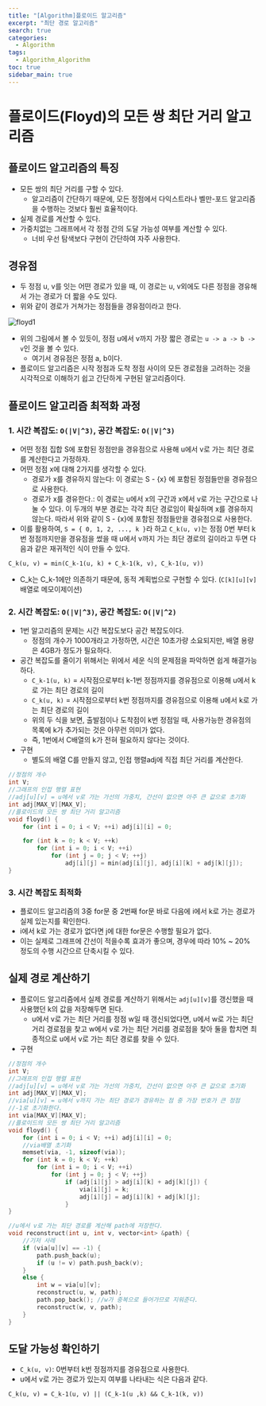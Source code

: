 ```yaml
---
title: "[Algorithm]플로이드 알고리즘"
excerpt: "최단 경로 알고리즘"
search: true
categories:
  - Algorithm
tags:
  - Algorithm_Algorithm
toc: true
sidebar_main: true
---
```


# 플로이드(Floyd)의 모든 쌍 최단 거리 알고리즘

## 플로이드 알고리즘의 특징
- 모든 쌍의 최단 거리를 구할 수 있다.
  - 알고리즘이 간단하기 때문에, 모든 정점에서 다익스트라나 벨만-포드 알고리즘을 수행하는 것보다 훨씬 효율적이다.
- 실제 경로를 계산할 수 있다.
- 가중치없는 그래프에서 각 정점 간의 도달 가능성 여부를 계산할 수 있다.
  - 너비 우선 탐색보다 구현이 간단하여 자주 사용한다.

## 경유점
- 두 정점 u, v를 잇는 어떤 경로가 있을 때, 이 경로는 u, v외에도 다른 정점을 경유해서 가는 경로가 더 짧을 수도 있다.
- 위와 같이 경로가 거쳐가는 정점들을 경유점이라고 한다.

![floyd1](https://user-images.githubusercontent.com/34755287/46916177-ef150400-cff1-11e8-90e1-9f75b37313ec.JPG)

- 위의 그림에서 볼 수 있듯이, 정점 u에서 v까지 가장 짧은 경로는 ```u -> a -> b -> v```인 것을 볼 수 있다.
  - 여기서 경유점은 정점 a, b이다.
- 플로이드 알고리즘은 시작 정점과 도착 정점 사이의 모든 경로점을 고려하는 것을 시각적으로 이해하기 쉽고 간단하게 구현된 알고리즘이다.

## 플로이드 알고리즘 최적화 과정
### 1. 시간 복잡도: ```O(|V|^3)```, 공간 복잡도: ```O(|V|^3)```
- 어떤 정점 집합 S에 포함된 정점만을 경유점으로 사용해 u에서 v로 가는 최단 경로를 계산한다고 가정하자.
- 어떤 정점 x에 대해 2가지를 생각할 수 있다.
  - 경로가 x를 경유하지 않는다: 이 경로는 S - {x} 에 포함된 정점들만을 경유점으로 사용한다.
  - 경로가 x를 경유한다.: 이 경로는 u에서 x의 구간과 x에서 v로 가는 구간으로 나눌 수 있다. 이 두개의 부분 경로는 각각 최단 경로임이 확실하며 x를 경유하지 않는다. 따라서 위와 같이 S - {x}에 포함된 정점들만을 경유점으로 사용한다.
- 이를 활용하여, ```S = { 0, 1, 2, ..., k }```라 하고 ```C_k(u, v)```는 정점 0번 부터 k번 정점까지만을 경유점을 썼을 때 u에서 v까지 가는 최단 경로의 길이라고 두면 다음과 같은 재귀적인 식이 만들 수 있다.
```
C_k(u, v) = min(C_k-1(u, k) + C_k-1(k, v), C_k-1(u, v))
```
- C_k는 C_k-1에만 의존하기 때문에, 동적 계획법으로 구현할 수 있다. (```C[k][u][v]```배열로 메모이제이션)

### 2. 시간 복잡도: ```O(|V|^3)```, 공간 복잡도: ```O(|V|^2)```
- 1번 알고리즘의 문제는 시간 복잡도보다 공간 복잡도이다.
  - 정점의 개수가 1000개라고 가정하면, 시간은 10초가량 소요되지만, 배열 용량은 4GB가 정도가 필요하다.
- 공간 복잡도를 줄이기 위해서는 위에서 세운 식의 문제점을 파악하면 쉽게 해결가능하다.
  - ```C_k-1(u, k)``` = 시작점으로부터 k-1번 정점까지를 경유점으로 이용해 u에서 k로 가는 최단 경로의 길이
  - ```C_k(u, k)``` = 시작점으로부터 k번 정점까지를 경유점으로 이용해 u에서 k로 가는 최단 경로의 길이
  - 위의 두 식을 보면, 출발점이나 도착점이 k번 정점일 때, 사용가능한 경유점의 목록에 k가 추가되는 것은 아무런 의미가 없다.
  - 즉, 1번에서 C배열의 k가 전혀 필요하지 않다는 것이다.
- 구현
  - 별도의 배열 C를 만들지 않고, 인접 행렬adj에 직접 최단 거리를 계산한다.

```cpp
//정점의 개수
int V;
//그래프의 인접 행렬 표현
//adj[u][v] = u에서 v로 가는 가선의 가중치, 간선이 없으면 아주 큰 값으로 초기화
int adj[MAX_V][MAX_V];
//플로이드의 모든 쌍 최단 거리 알고리즘
void floyd() {
	for (int i = 0; i < V; ++i) adj[i][i] = 0;

	for (int k = 0; k < V; ++k)
		for (int i = 0; i < V; ++i)
			for (int j = 0; j < V; ++j)
				adj[i][j] = min(adj[i][j], adj[i][k] + adj[k][j]);
}
```

### 3. 시간 복잡도 최적화
- 플로이드 알고리즘의 3중 for문 중 2번째 for문 바로 다음에 i에서 k로 가는 경로가 실제 있는지를 확인한다.
- i에서 k로 가는 경로가 없다면 j에 대한 for문은 수행할 필요가 없다.
- 이는 실제로 그래프에 간선이 적을수록 효과가 좋으며, 경우에 따라 10% ~ 20% 정도의 수행 시간으르 단축시킬 수 있다.

## 실제 경로 계산하기
- 플로이드 알고리즘에서 실제 경로를 계산하기 위해서는 ```adj[u][v]```를 갱신했을 때 사용했던 k의 값을 저장해두면 된다.
  - u에서 v로 가는 최단 거리를 정점 w일 때 갱신되었다면, u에서 w로 가는 최단 거리 경로점을 찾고 w에서 v로 가는 최단 거리를 경로점을 찾아 둘을 합치면 최종적으로 u에서 v로 가는 최단 경로를 찾을 수 있다.
- 구현

```cpp
//정점의 개수
int V;
//그래프의 인접 행렬 표현
//adj[u][v] = u에서 v로 가는 가선의 가중치, 간선이 없으면 아주 큰 값으로 초기화
int adj[MAX_V][MAX_V];
//via[u][v] = u에서 v까지 가는 최단 경로가 경유하는 점 중 가장 번호가 큰 정점
//-1로 초기화한다.
int via[MAX_V][MAX_V];
//플로이드의 모든 쌍 최단 거리 알고리즘
void floyd() {
	for (int i = 0; i < V; ++i) adj[i][i] = 0;
	//via배열 초기화
	memset(via, -1, sizeof(via));
	for (int k = 0; k < V; ++k)
		for (int i = 0; i < V; ++i)
			for (int j = 0; j < V; ++j)
				if (adj[i][j] > adj[i][k] + adj[k][j]) {
					via[i][j] = k;
					adj[i][j] = adj[i][k] + adj[k][j];
				}
}

//u에서 v로 가는 최단 경로를 계산해 path에 저장한다.
void reconstruct(int u, int v, vector<int> &path) {
	//기저 사례
	if (via[u][v] == -1) {
		path.push_back(u);
		if (u != v) path.push_back(v);
	}
	else {
		int w = via[u][v];
		reconstruct(u, w, path);
		path.pop_back(); //w가 중복으로 들어가므로 지워준다.
		reconstruct(w, v, path);
	}
}
```

## 도달 가능성 확인하기
- ```C_k(u, v)```: 0번부터 k번 정점까지를 경유점으로 사용한다.
- u에서 v로 가는 경로가 있는지 여부를 나타내는 식은 다음과 같다.
```
C_k(u, v) = C_k-1(u, v) || (C_k-1(u ,k) && C_k-1(k, v))
```
